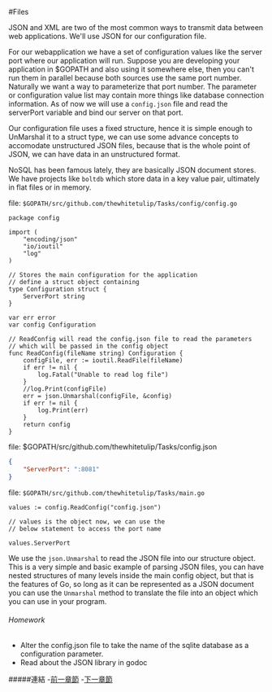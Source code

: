 #Files

JSON and XML are two of the most common ways to transmit data between web applications. We'll use JSON for our configuration file.

For our webapplication we have a set of configuration values like the server port where our application will run. Suppose you are developing your application in $GOPATH and also using it somewhere else, then you can't run them in parallel because both sources use the same port number. Naturally we want a way to parameterize that port number. The parameter or configuration value list may contain more things like database connection information.  As of now we will use a `config.json` file and read the serverPort variable and bind our server on that port.

Our configuration file uses a fixed structure, hence it is simple enough to UnMarshal it to a struct type, we can use some advance concepts to accomodate unstructured JSON files, because that is the whole point of JSON, we can have data in an unstructured format.

NoSQL has been famous lately, they are basically JSON document stores. We have projects like `boltdb` which store data in a key value pair, ultimately in flat files or in memory.

file: `$GOPATH/src/github.com/thewhitetulip/Tasks/config/config.go`

```golang
package config

import (
	"encoding/json"
	"io/ioutil"
	"log"
)

// Stores the main configuration for the application
// define a struct object containing
type Configuration struct {
	ServerPort string
}

var err error
var config Configuration

// ReadConfig will read the config.json file to read the parameters
// which will be passed in the config object
func ReadConfig(fileName string) Configuration {
	configFile, err := ioutil.ReadFile(fileName)
	if err != nil {
		log.Fatal("Unable to read log file")
	}
	//log.Print(configFile)
	err = json.Unmarshal(configFile, &config)
	if err != nil {
		log.Print(err)
	}
	return config
}
```
file: $GOPATH/src/github.com/thewhitetulip/Tasks/config.json

```json
{
	"ServerPort": ":8081"
}
```
file: `$GOPATH/src/github.com/thewhitetulip/Tasks/main.go`

```golang
values := config.ReadConfig("config.json")

// values is the object now, we can use the
// below statement to access the port name

values.ServerPort
```

We use the `json.Unmarshal` to read the JSON file into our structure object.
This is a very simple and basic example of parsing JSON files, you can have nested structures of many levels
inside the main config object, but that is the features of Go, so long as it can be represented as a JSON document
you can use the `Unmarshal` method to translate the file into an object which you can use in your program.

###### Homework
 - Alter the config.json file to take the name of the sqlite database as a configuration parameter.
 - Read about the JSON library in godoc


#####連結
-[前一章節](4.0authentication.md)
-[下一章節](6.0routing.md)
